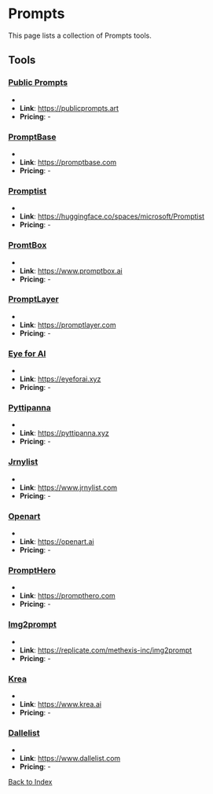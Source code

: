 # Prompts

This page lists a collection of Prompts tools.

## Tools

### [Public Prompts](https://publicprompts.art)
-
- **Link**: https://publicprompts.art
- **Pricing**: -

### [PromptBase](https://promptbase.com)
-
- **Link**: https://promptbase.com
- **Pricing**: -

### [Promptist](https://huggingface.co/spaces/microsoft/Promptist)
-
- **Link**: https://huggingface.co/spaces/microsoft/Promptist
- **Pricing**: -

### [PromtBox](https://www.promptbox.ai)
-
- **Link**: https://www.promptbox.ai
- **Pricing**: -

### [PromptLayer](https://promptlayer.com)
-
- **Link**: https://promptlayer.com
- **Pricing**: -

### [Eye for Al](https://eyeforai.xyz)
-
- **Link**: https://eyeforai.xyz
- **Pricing**: -

### [Pyttipanna](https://pyttipanna.xyz)
-
- **Link**: https://pyttipanna.xyz
- **Pricing**: -

### [Jrnylist](https://www.jrnylist.com)
-
- **Link**: https://www.jrnylist.com
- **Pricing**: -

### [Openart](https://openart.ai)
-
- **Link**: https://openart.ai
- **Pricing**: -

### [PromptHero](https://prompthero.com)
-
- **Link**: https://prompthero.com
- **Pricing**: -

### [Img2prompt](https://replicate.com/methexis-inc/img2prompt)
-
- **Link**: https://replicate.com/methexis-inc/img2prompt
- **Pricing**: -

### [Krea](https://www.krea.ai)
-
- **Link**: https://www.krea.ai
- **Pricing**: -

### [Dallelist](https://www.dallelist.com)
-
- **Link**: https://www.dallelist.com
- **Pricing**: -


[Back to Index](././README.MD)